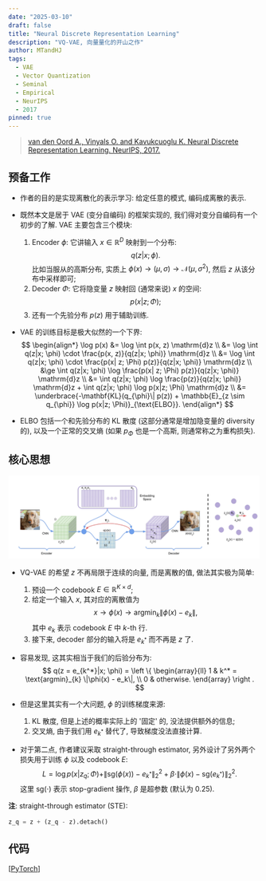 ```yaml
---
date: "2025-03-10"
draft: false
title: "Neural Discrete Representation Learning"
description: "VQ-VAE, 向量量化的开山之作"
author: MTandHJ
tags:
  - VAE
  - Vector Quantization
  - Seminal
  - Empirical
  - NeurIPS
  - 2017
pinned: true
---
```



> [van den Oord A., Vinyals O. and Kavukcuoglu K. Neural Discrete Representation Learning. NeurIPS, 2017.](http://arxiv.org/abs/1711.00937)

## 预备工作

- 作者的目的是实现离散化的表示学习: 给定任意的模式, 编码成离散的表示.

- 既然本文是居于 VAE (变分自编码) 的框架实现的, 我们得对变分自编码有一个初步的了解. VAE 主要包含三个模块:
    1. Encoder $\phi$: 它讲输入 $x \in \mathbb{R}^D$ 映射到一个分布:
        $$
        q(z|x; \phi).
        $$
        比如当服从的高斯分布, 实质上 $\phi(x) \rightarrow (\mu, \sigma) \rightarrow \mathcal{N}(\mu, \sigma^2)$, 然后 $z$ 从该分布中采样即可;
    2. Decoder $\Phi$: 它将隐变量 $z$ 映射回 (通常来说) $x$ 的空间:
        $$
        p(x|z; \Phi);
        $$
    3. 还有一个先验分布 $p(z)$ 用于辅助训练.

- VAE 的训练目标是极大似然的一个下界:
    $$
    \begin{align*}
    \log p(x) 
    &= \log \int p(x, z) \mathrm{d}z \\
    &= \log \int q(z|x; \phi) \cdot \frac{p(x, z)}{q(z|x; \phi)} \mathrm{d}z \\
    &= \log \int q(z|x; \phi) \cdot \frac{p(x| z; \Phi) p(z)}{q(z|x; \phi)} \mathrm{d}z \\
    &\ge \int q(z|x; \phi) \log \frac{p(x| z; \Phi) p(z)}{q(z|x; \phi)} \mathrm{d}z \\
    &= \int q(z|x; \phi) \log \frac{p(z)}{q(z|x; \phi)} \mathrm{d}z +
    \int q(z|x; \phi) \log p(x|z; \Phi) \mathrm{d}z \\
    &= \underbrace{-\mathbf{KL}(q_{\phi}\| p(z)) +
    \mathbb{E}_{z \sim q_{\phi}} \log p(x|z; \Phi)}_{\text{ELBO}}.
    \end{align*}
    $$

- ELBO 包括一个和先验分布的 KL 散度 (这部分通常是增加隐变量的 diversity 的), 以及一个正常的交叉熵 (如果 $p_{\Phi}$ 也是一个高斯, 则通常称之为重构损失).

## 核心思想

![20250310215306](https://raw.githubusercontent.com/MTandHJ/blog_source/master/images/20250310215306.png)

- VQ-VAE 的希望 $z$ 不再局限于连续的向量, 而是离散的值, 做法其实极为简单:
    1. 预设一个 codebook $E \in \mathbb{R}^{K \times d}$;
    2. 给定一个输入 $x$, 其对应的离散值为
        $$
        x \rightarrow \phi(x) \rightarrow \text{argmin}_{k} \|\phi(x) - e_k\|,
        $$
        其中 $e_k$ 表示 codebook $E$ 中 $k$-th 行.
    3. 接下来, decoder 部分的输入将是 $e_{k^*}$ 而不再是 $z$ 了.

- 容易发现, 这其实相当于我们的后验分布为:
    $$
    q(z = e_{k^*}|x; \phi) =
    \left \{
    \begin{array}{ll}
    1 & k^* = \text{argmin}_{k} \|\phi(x) - e_k\|, \\
    0 & otherwise.
    \end{array}
    \right .
    $$

- 但是这里其实有一个大问题, $\phi$ 的训练梯度来源:
    1. KL 散度, 但是上述的概率实际上的 '固定' 的, 没法提供额外的信息;
    2. 交叉熵, 由于我们用 $e_{k^*}$ 替代了, 导致梯度没法直接计算.

- 对于第二点, 作者建议采取 straight-through estimator, 另外设计了另外两个损失用于训练 $\phi$ 以及 codebook $E$:
    $$
    L = \log p(x|z_q; \Phi) + 
    \| \text{sg} (\phi(x)) - e_{k^*}\|_2^2 +
    \beta \cdot \| \phi(x) - \text{sg} (e_{k^*})\|_2^2.
    $$
    这里 $\text{sg}(\cdot)$ 表示 stop-gradient 操作, $\beta$ 是超参数 (默认为 0.25).

**注**: straight-through estimator (STE):

```python
z_q = z + (z_q - z).detach()
```

## 代码

[[PyTorch](https://github.com/MishaLaskin/vqvae)]